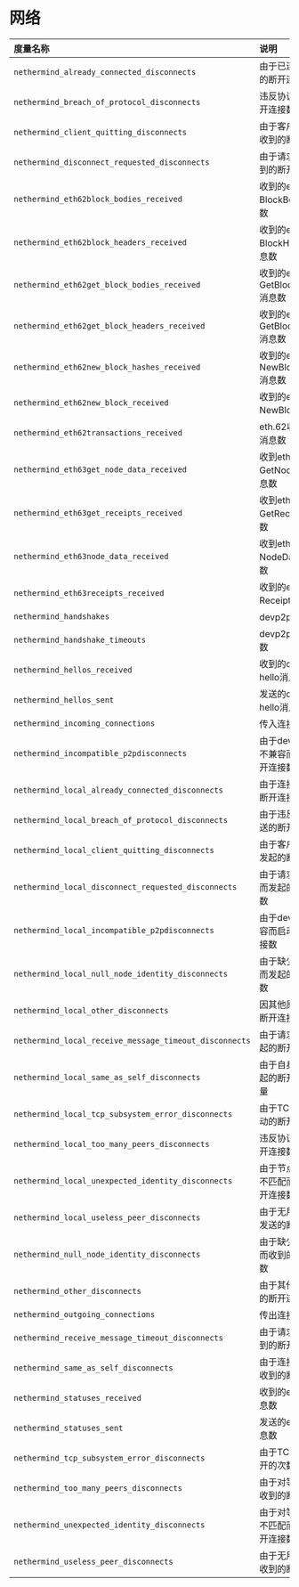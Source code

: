 # 网络

| 度量名称 | 说明 |
| :--- | :--- |
| `nethermind_already_connected_disconnects` | 由于已连接而收到的断开连接数 |
| `nethermind_breach_of_protocol_disconnects` | 违反协议收到的断开连接数 |
| `nethermind_client_quitting_disconnects` | 由于客户端退出而收到的断开连接数 |
| `nethermind_disconnect_requested_disconnects` | 由于请求断开而收到的断开连接数 |
| `nethermind_eth62block_bodies_received` | 收到的eth.62 BlockBodies消息数 |
| `nethermind_eth62block_headers_received` | 收到的eth.62 BlockHeaders消息数 |
| `nethermind_eth62get_block_bodies_received` | 收到的eth.62 GetBlockBodies消息数 |
| `nethermind_eth62get_block_headers_received` | 收到的eth.62 GetBlockHeaders消息数 |
| `nethermind_eth62new_block_hashes_received` | 收到的eth.62 NewBlockHashes消息数 |
| `nethermind_eth62new_block_received` | 收到的eth.62 NewBlock 消息数 |
| `nethermind_eth62transactions_received` | eth.62收到的交易消息数 |
| `nethermind_eth63get_node_data_received` | 收到eth.63 GetNodeData消息数 |
| `nethermind_eth63get_receipts_received` | 收到eth.63 GetReceipts消息数 |
| `nethermind_eth63node_data_received` | 收到eth.63 NodeData消息的数 |
| `nethermind_eth63receipts_received` | 收到的eth.63 Receipts 消息数 |
| `nethermind_handshakes` | devp2p握手次数 |
| `nethermind_handshake_timeouts` | devp2p握手超时数 |
| `nethermind_hellos_received` | 收到的devp2p hello消息数 |
| `nethermind_hellos_sent` | 发送的devp2p hello消息数 |
| `nethermind_incoming_connections` | 传入连接数。 |
| `nethermind_incompatible_p2pdisconnects` | 由于devp2p版本不兼容而收到的断开连接数 |
| `nethermind_local_already_connected_disconnects` | 由于连接而启动的断开连接数 |
| `nethermind_local_breach_of_protocol_disconnects` | 由于违反协议而发送的断开连接数 |
| `nethermind_local_client_quitting_disconnects` | 由于客户端退出而发起的断开连接数 |
| `nethermind_local_disconnect_requested_disconnects` | 由于请求断开连接而发起的断开连接数 |
| `nethermind_local_incompatible_p2pdisconnects` | 由于devp2p不兼容而启动的断开连接数 |
| `nethermind_local_null_node_identity_disconnects` | 由于缺少节点标识而发起的断开连接数 |
| `nethermind_local_other_disconnects` | 因其他原因启动的断开连接数 |
| `nethermind_local_receive_message_timeout_disconnects` | 由于请求超时而发起的断开连接数 |
| `nethermind_local_same_as_self_disconnects` | 由于自身连接而引起的断开连接的数量 |
| `nethermind_local_tcp_subsystem_error_disconnects` | 由于TCP错误而启动的断开连接数 |
| `nethermind_local_too_many_peers_disconnects` | 违反协议引发的断开连接数 |
| `nethermind_local_unexpected_identity_disconnects` | 由于节点身份信息不匹配而启动的断开连接数 |
| `nethermind_local_useless_peer_disconnects` | 由于无用对等体而发送的断开连接数 |
| `nethermind_null_node_identity_disconnects` | 由于缺少对等身份而收到的断开连接数 |
| `nethermind_other_disconnects` | 由于其他原因收到的断开连接数 |
| `nethermind_outgoing_connections` | 传出连接数。 |
| `nethermind_receive_message_timeout_disconnects` | 由于请求超时而收到的断开连接数 |
| `nethermind_same_as_self_disconnects` | 由于连接到自身而收到的断开连接数 |
| `nethermind_statuses_received` | 收到的eth状态消息数 |
| `nethermind_statuses_sent` | 发送的eth状态消息数 |
| `nethermind_tcp_subsystem_error_disconnects` | 由于TCP错误而断开的次数 |
| `nethermind_too_many_peers_disconnects` | 由于对等方过多而收到的断开连接数 |
| `nethermind_unexpected_identity_disconnects` | 由于对等身份信息不匹配而收到的断开连接数 |
| `nethermind_useless_peer_disconnects` | 由于无用对等体而收到的断开连接数 |

